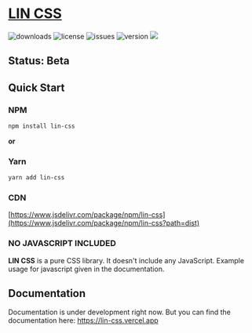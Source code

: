# [LIN CSS](https://lin-css.vercel.app)

![downloads](https://img.shields.io/npm/dt/lin-css) ![license](https://img.shields.io/npm/l/lin-css) ![issues](https://img.shields.io/github/issues/alitokmakci/lin-css) ![version](https://img.shields.io/github/package-json/v/alitokmakci/lin-css) [![](https://data.jsdelivr.com/v1/package/npm/lin-css/badge)](https://www.jsdelivr.com/package/npm/lin-css)

## Status: Beta

## Quick Start

### NPM

```sh
npm install lin-css
```

**or**

### Yarn

```sh
yarn add lin-css
```

### CDN

[https://www.jsdelivr.com/package/npm/lin-css](https://www.jsdelivr.com/package/npm/lin-css?path=dist)

### NO JAVASCRIPT INCLUDED

**LIN CSS** is a pure CSS library. It doesn't include any JavaScript. Example usage for javascript given in the documentation.

## Documentation

Documentation is under development right now. But you can find the documentation here: https://lin-css.vercel.app
